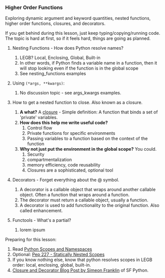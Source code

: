 
### Higher Order Functions

Exploring dynamic argument and keyword quantities, nested functions, higher order functions, closures, and decorators.

If you get behind during this lesson, just keep typing/copying/running code. The topic is hard at first, so if it feels hard, things are going as planned.

1. Nesting Functions - How does Python resolve names?
    1. LEGB?  Local, Enclosing, Global, Built-in
    2. In other words, if Python finds a variable name in a function, then it will stop looking even if the function is in the global scope
    3. See nesting_functions examples


2. Using `(*args, **kwargs)`:
    1. No discussion topic - see args_kwargs examples.


3. How to get a nested function to close. Also known as a closure.
    1. **A what?** A [closure](http://en.wikipedia.org/wiki/Closure_(computer_programming)) - Simple definition: A function that binds a set of 'private' variables.
    2. **How does this help me write useful code?** 
        1. Control flow
        2. Private functions for specific environments
        3. Passing variables to a function based on the context of the function
    3. **Why not just put the environment in the global scope?** You could. 
        1. Security 
        2. compartmentalization
        3. memory efficiency, code reusability
        4. Closures are a sophisticated, optional tool


4. Decorators - Forget everything about the @ symbol. 
    1. A decorator is a callable object that wraps around another callable object. Often a function that wraps around a function.
    2. The decorator must return a callable object, usually a function.
    3. A decorator is used to add functionality to the original function. Also called enhancement.


5. Functools - What's a partial?
    1. lorem ipsum



Preparing for this lesson:

1. Read [Python Scopes and Namespaces](https://docs.python.org/2/tutorial/classes.html#python-scopes-and-namespaces) 
2. Optional: [Pep 227 - Statically Nested Scopes](http://legacy.python.org/dev/peps/pep-0227/)
3. If you know nothing else, know that python resolves scopes in LEGB order: local, enclosing, global, built-in.
4. [Closure and Decorator Blog Post by Simeon Franklin](http://simeonfranklin.com/blog/2012/jul/1/python-decorators-in-12-steps/) of SF Python.
